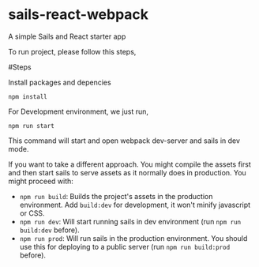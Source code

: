 # sails-react-webpack

A simple Sails and React starter app

To run project, please follow this steps,

#Steps

Install packages and depencies

`npm install`

For Development environment, we just run,
  
  `npm run start`
  
  This command will start and open webpack dev-server and sails in dev mode.
  
  If you want to take a different approach. You might compile the assets first and then start sails to serve assets as it normally does in production. You might proceed with:
  
* `npm run build`: Builds the project's assets in the production environment. Add `build:dev` for development, it won't minify javascript or CSS.
* `npm run dev`: Will start running sails in dev environment (run `npm run build:dev` before).
* `npm run prod`: Will run sails in the production environment. You should use this for deploying to a public server (run `npm run build:prod` before).
